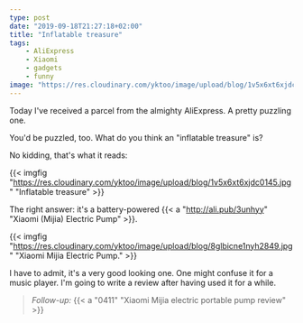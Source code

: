 ```yaml
---
type: post
date: "2019-09-18T21:27:18+02:00"
title: "Inflatable treasure"
tags:
    - AliExpress
    - Xiaomi
    - gadgets
    - funny
image: "https://res.cloudinary.com/yktoo/image/upload/blog/1v5x6xt6xjdc0145.jpg"
---
```


Today I've received a parcel from the almighty AliExpress. A pretty puzzling one.

You'd be puzzled, too. What do you think an "inflatable treasure" is?

<!--more-->

No kidding, that's what it reads:

{{< imgfig "https://res.cloudinary.com/yktoo/image/upload/blog/1v5x6xt6xjdc0145.jpg" "Inflatable treasure" >}}

The right answer: it's a battery-powered {{< a "http://ali.pub/3unhyy" "Xiaomi (Mijia) Electric Pump" >}}.

{{< imgfig "https://res.cloudinary.com/yktoo/image/upload/blog/8glbicne1nyh2849.jpg" "Xiaomi Mijia Electric Pump." >}}

I have to admit, it's a very good looking one. One might confuse it for a music player. I'm going to write a review after having used it for a while.

> *Follow-up:* {{< a "0411" "Xiaomi Mijia electric portable pump review" >}}